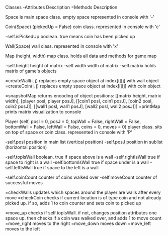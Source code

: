 Classes
  -Attributes
    Description
  =Methods
    Description


Space
  is main space class. empty space represented in console with '-'


Coin(Space) (pickedUp = False)
  coin class. represented in console with 'c'

  -self.isPickedUp
    boolean. true means coin has been picked up


Wall(Space)
  wall class. represented in console with 'x'


Map (height, width)
  map class. holds all data and methods for game map

  -self.height
    height of matrix
  -self.width
    width of matrix
  -self.matrix
    holds matrix of game's objects

  =createWall(i, j)
    replaces empty space object at index[i][j] with wall object
  =createCoin(i, j)
    replaces empty space object at index[i][j] with coin object

  =snapshotMap
    returns encoding of object positions: [[matrix height, matrix width], [player posI, player posJ], [[coin1 posI, coin1 posJ], [coin2 posI, coin2 posJ]], [[wall1 posI, wall1 posJ], [wall2 posI, wall2 posJ]]]
  =printMap
    prints matrix visualization to console

Player (self, posI = 0, posJ = 0, topWall = False, rightWall = False, bottomWall = False, leftWall = False, coins = 0, moves = 0)
  player class. sits on top of space or coin class. represented in console with 'P'

  -self.posI
    position in main list (vertical position)
  -self.posJ
    position in sublist (horizontal position)

  -self.topIsWall
    boolean. true if space above is a wall
  -self.rightIsWall
    true if space to right is a wall
  -self.bottomIsWall
    true if space under is a wall
  -self.leftIsWall
    true if space to the left is a wall

  -self.coinCount
    counter of coins walked over
  -self.moveCount
    counter of successful moves

  =checkWalls
    updates which spaces around the player are walls after every move
  =checkCoin
    checks if current location is of type coin and not already picked up. if so, adds 1 to coin counter and sets coin to picked up

  =move_up
    checks if self.topIsWall. if not, changes position attributes one space up. then checks if a coin was walked over, and adds 1 to move count
  =move_right
    moves to the right
  =move_down
    moves down
  =move_left
    moves to the left
